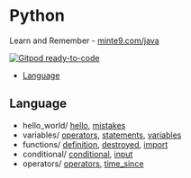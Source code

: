# Python 

Learn and Remember - [minte9.com/java](https://www.minte9.com/python)

[![Gitpod ready-to-code](https://img.shields.io/badge/Gitpod-ready--to--code-blue?logo=gitpod)](https://gitpod.io/#https://github.com/minte9/python-pages)

- [Language](#language) 


## Language
  * hello_world/ [hello](/main/language/hello_world/hello.py), [mistakes](/main/language/hello_world/mistakes.py)
  * variables/ [operators](/main/language/variables/operators.py), [statements](/main/language/variables/statements.py), [variables](/main/language/variables/variables.py)
  * functions/ [definition](/main/language/functions/definition.py), [destroyed](/main/language/functions/destroyed.py), [import](/main/language/functions/import.py)
  * conditional/ [conditional](/main/language/conditional/conditional.py), [input](/main/language/conditional/input.py)
  * operators/ [operators](/main/language/operators/operators.py), [time_since](/main/language/operators/time_since.py)
